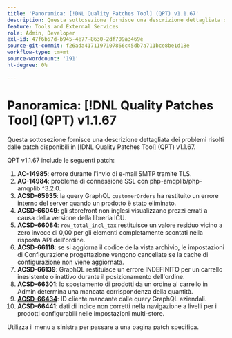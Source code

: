 ```yaml
---
title: 'Panoramica: [!DNL Quality Patches Tool] (QPT) v1.1.67'
description: Questa sottosezione fornisce una descrizione dettagliata dei problemi risolti dalle patch disponibili in  [!DNL Quality Patches Tool] (QPT) v1.1.67.
feature: Tools and External Services
role: Admin, Developer
exl-id: 47f6b57d-b945-4e77-8630-2df709a3469e
source-git-commit: f26ada4171197107866c45db7a711bce8be1d18e
workflow-type: tm+mt
source-wordcount: '191'
ht-degree: 0%

---
```


# Panoramica: [!DNL Quality Patches Tool] (QPT) v1.1.67

Questa sottosezione fornisce una descrizione dettagliata dei problemi risolti dalle patch disponibili in [!DNL Quality Patches Tool] (QPT) v1.1.67.

QPT v1.1.67 include le seguenti patch:
1. **AC-14985**: errore durante l&#39;invio di e-mail SMTP tramite TLS.
1. **AC-14984**: problema di connessione SSL con php-amqplib/php-amqplib ^3.2.0.
1. **ACSD-65935**: la query GraphQL `customerOrders` ha restituito un errore interno del server quando un prodotto è stato eliminato.
1. **ACSD-66049**: gli storefront non inglesi visualizzano prezzi errati a causa della versione della libreria ICU.
1. **ACSD-66084**: `row_total_incl_tax` restituisce un valore residuo vicino a zero invece di 0,00 per gli elementi completamente scontati nella risposta API dell&#39;ordine.
1. **ACSD-66118**: se si aggiorna il codice della vista archivio, le impostazioni di Configurazione progettazione vengono cancellate se la cache di configurazione non viene aggiornata.
1. **ACSD-66139**: GraphQL restituisce un errore INDEFINITO per un carrello inesistente o inattivo durante il posizionamento dell&#39;ordine.
1. **ACSD-66301**: lo spostamento di prodotti da un ordine al carrello in Admin determina una mancata corrispondenza della quantità.
1. **[ACSD-66434](/help/tools/quality-patches-tool/patches-available-in-qpt/v1-1-67/acsd-66434-customer-id-missing-from-company-graphql-queries.md)**: ID cliente mancante dalle query GraphQL aziendali.
1. **ACSD-66441**: dati di indice non corretti nella navigazione a livelli per i prodotti configurabili nelle impostazioni multi-store.

Utilizza il menu a sinistra per passare a una pagina patch specifica.
